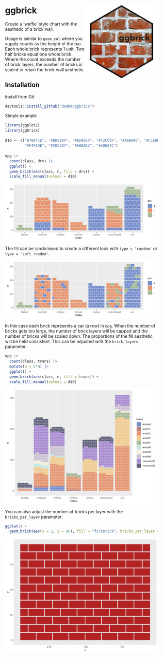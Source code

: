 
# ggbrick <img src='dev/images/ggbrick1.png' align="right" height="240" />

Create a ‘waffle’ style chart with the aesthetic of a brick wall.

Usage is similar to `geom_col` where you supply counts as the height of
the bar. Each whole brick represents 1 unit. Two half bricks equal one
whole brick. Where the count exceeds the number of brick layers, the
number of bricks is scaled to retain the brick wall aesthetic.

## Installation

Install from Git

``` r
devtools::install_github("doehm/ggbrick")
```

Simple example

``` r
library(ggplot2)
library(ggbrick)

d10 <- c("#788FCE", "#BD8184", "#E6956F", "#F2CC8F", "#A6BA96", "#C5E8E3", 
         "#F4F1DE", "#CDC3D4", "#A88AD2", "#60627C")

mpg |>
  count(class, drv) |>
  ggplot() +
  geom_brick(aes(class, n, fill = drv)) +
  scale_fill_manual(values = d10)
```

<img src='dev/images/pic0.png'>

The fill can be randomised to create a different look with
`type = 'random'` or `type = 'soft_random'`.

<img src='dev/images/pic2.png'>

In this case each brick represents a car (a row) in `mpg`. When the
number of bricks gets too large, the number of brick layers will be
capped and the number of bricks will be scaled down. The proportions of
the fill aesthetic will be held consistent. This can be adjusted with
the `brick_layers` parameter.

``` r
mpg |>
  count(class, trans) |>
  mutate(n = 5*n) |>
  ggplot() +
  geom_brick(aes(class, n, fill = trans)) +
  scale_fill_manual(values = d10)
```

<img src='dev/images/pic1.png'>

You can also adjust the number of bricks per layer with the
`bricks_per_layer` parameter.

``` r
ggplot() +
  geom_brick(aes(x = 1, y = 96), fill = "firebrick", bricks_per_layer = 8)
```

<img src='dev/images/pic3.png'>
